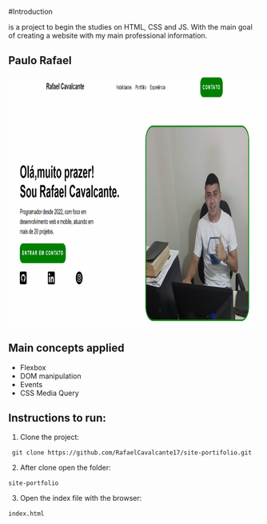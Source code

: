 #Introduction

is a project to begin the studies on HTML, CSS and JS. With the main goal of creating a website with my main professional information.

## Paulo Rafael
<img src="https://github.com/RafaelCavalcante17/site-portifolio/blob/main/preview.png" height="500"/>


## Main concepts applied

- Flexbox
- DOM manipulation
- Events
- CSS Media Query

## Instructions to run:
1. Clone the project:
```
 git clone https://github.com/RafaelCavalcante17/site-portifolio.git
```

2. After clone open the folder:
```
site-portfolio
```
3. Open the index file with the browser:
```
index.html
```
